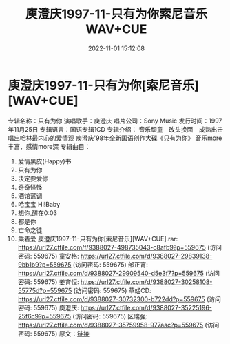 ﻿---
title: 庾澄庆1997-11-只有为你索尼音乐WAV+CUE
date: 2022-11-01 15:12:08
categories: WAV车载音乐、镜像
tags: 华语中文
---
# 庾澄庆1997-11-只有为你[索尼音乐][WAV+CUE]

专辑名称：只有为你
演唱歌手：庾澄庆
唱片公司：Sony Music
发行时间：1997年11月25日
专辑语言：国语专辑1CD
专辑介绍：
音乐顽童　改头换面　成熟出击
唱出哈林最内心的爱情观
庾澄庆'98年全新国语创作大碟《只有为你》
音乐more丰富，感情more深
专辑曲目：
01. 爱情黑皮(Happy)书
02. 只有为你
03. 决定要爱你
04. 奇奇怪怪
05. 酒馆蓝调
06. 哈宝宝 Hi!Baby
07. 想你,醒在0:03
08. 都是你
09. 亡命之徒
10. 乘着爱
庾澄庆1997-11-只有为你[索尼音乐][WAV+CUE].rar:
https://url27.ctfile.com/f/9388027-498735043-c8afb9?p=559675
(访问密码: 559675)
童安格: https://url27.ctfile.com/d/9388027-29839138-9bb1b9?p=559675
(访问密码: 559675)
邰正宵: https://url27.ctfile.com/d/9388027-29909540-d5e3f7?p=559675
(访问密码: 559675)
姜育恒: https://url27.ctfile.com/d/9388027-30258108-55775d?p=559675
(访问密码: 559675)
草蜢CD: https://url27.ctfile.com/d/9388027-30732300-b722dd?p=559675
(访问密码: 559675)
庾澄庆: https://url27.ctfile.com/d/9388027-35225196-25f6c9?p=559675
(访问密码: 559675)
区瑞强: https://url27.ctfile.com/d/9388027-35759958-977aac?p=559675
(访问密码: 559675)
原文：[链接](https://blog.sina.com.cn/s/blog_1647c7e760103104o.html)